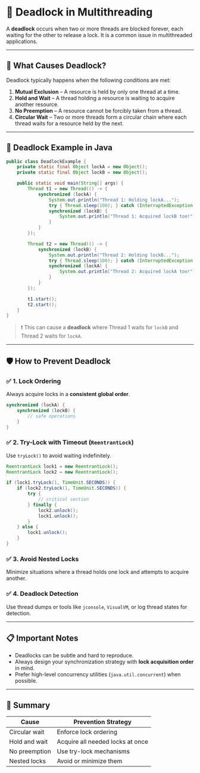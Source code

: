 
# 🧨 Deadlock in Multithreading

A **deadlock** occurs when two or more threads are blocked forever, each waiting for the other to release a lock. It is a common issue in multithreaded applications.

---

## 🧠 What Causes Deadlock?

Deadlock typically happens when the following conditions are met:

1. **Mutual Exclusion** – A resource is held by only one thread at a time.
2. **Hold and Wait** – A thread holding a resource is waiting to acquire another resource.
3. **No Preemption** – A resource cannot be forcibly taken from a thread.
4. **Circular Wait** – Two or more threads form a circular chain where each thread waits for a resource held by the next.

---

## 🧪 Deadlock Example in Java

```java
public class DeadlockExample {
    private static final Object lockA = new Object();
    private static final Object lockB = new Object();

    public static void main(String[] args) {
        Thread t1 = new Thread(() -> {
            synchronized (lockA) {
                System.out.println("Thread 1: Holding lockA...");
                try { Thread.sleep(100); } catch (InterruptedException e) {}
                synchronized (lockB) {
                    System.out.println("Thread 1: Acquired lockB too!");
                }
            }
        });

        Thread t2 = new Thread(() -> {
            synchronized (lockB) {
                System.out.println("Thread 2: Holding lockB...");
                try { Thread.sleep(100); } catch (InterruptedException e) {}
                synchronized (lockA) {
                    System.out.println("Thread 2: Acquired lockA too!");
                }
            }
        });

        t1.start();
        t2.start();
    }
}
```

> ❗ This can cause a **deadlock** where Thread 1 waits for `lockB` and Thread 2 waits for `lockA`.

---

## 🛡️ How to Prevent Deadlock

### ✅ 1. Lock Ordering
Always acquire locks in a **consistent global order**.

```java
synchronized (lockA) {
    synchronized (lockB) {
        // safe operations
    }
}
```

### ✅ 2. Try-Lock with Timeout (`ReentrantLock`)
Use `tryLock()` to avoid waiting indefinitely.

```java
ReentrantLock lock1 = new ReentrantLock();
ReentrantLock lock2 = new ReentrantLock();

if (lock1.tryLock(1, TimeUnit.SECONDS)) {
    if (lock2.tryLock(1, TimeUnit.SECONDS)) {
        try {
            // critical section
        } finally {
            lock2.unlock();
            lock1.unlock();
        }
    } else {
        lock1.unlock();
    }
}
```

### ✅ 3. Avoid Nested Locks
Minimize situations where a thread holds one lock and attempts to acquire another.

### ✅ 4. Deadlock Detection
Use thread dumps or tools like `jconsole`, `VisualVM`, or log thread states for detection.

---

## 📋 Important Notes

- Deadlocks can be subtle and hard to reproduce.
- Always design your synchronization strategy with **lock acquisition order** in mind.
- Prefer high-level concurrency utilities (`java.util.concurrent`) when possible.

---

## 📌 Summary

| Cause                | Prevention Strategy                    |
|---------------------|-----------------------------------------|
| Circular wait        | Enforce lock ordering                   |
| Hold and wait        | Acquire all needed locks at once        |
| No preemption        | Use try-lock mechanisms                 |
| Nested locks         | Avoid or minimize them                  |
